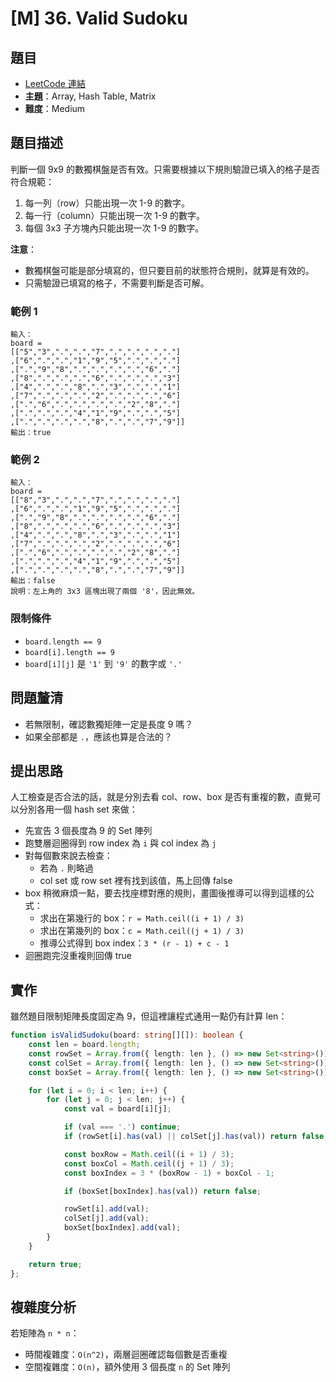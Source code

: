 # \[M\] 36. Valid Sudoku

## 題目

- [LeetCode 連結](https://leetcode.com/problems/valid-sudoku)
- **主題**：Array, Hash Table, Matrix
- **難度**：Medium

## 題目描述

判斷一個 9x9 的數獨棋盤是否有效。只需要根據以下規則驗證已填入的格子是否符合規範：

1. 每一列（row）只能出現一次 1-9 的數字。
2. 每一行（column）只能出現一次 1-9 的數字。
3. 每個 3x3 子方塊內只能出現一次 1-9 的數字。

**注意**：

- 數獨棋盤可能是部分填寫的，但只要目前的狀態符合規則，就算是有效的。
- 只需驗證已填寫的格子，不需要判斷是否可解。

### 範例 1

```plain
輸入：
board =
[["5","3",".",".","7",".",".",".","."]
,["6",".",".","1","9","5",".",".","."]
,[".","9","8",".",".",".",".","6","."]
,["8",".",".",".","6",".",".",".","3"]
,["4",".",".","8",".","3",".",".","1"]
,["7",".",".",".","2",".",".",".","6"]
,[".","6",".",".",".",".","2","8","."]
,[".",".",".","4","1","9",".",".","5"]
,[".",".",".",".","8",".",".","7","9"]]
輸出：true
```

### 範例 2

```plain
輸入：
board =
[["8","3",".",".","7",".",".",".","."]
,["6",".",".","1","9","5",".",".","."]
,[".","9","8",".",".",".",".","6","."]
,["8",".",".",".","6",".",".",".","3"]
,["4",".",".","8",".","3",".",".","1"]
,["7",".",".",".","2",".",".",".","6"]
,[".","6",".",".",".",".","2","8","."]
,[".",".",".","4","1","9",".",".","5"]
,[".",".",".",".","8",".",".","7","9"]]
輸出：false
說明：左上角的 3x3 區塊出現了兩個 '8'，因此無效。
```

### 限制條件

- `board.length == 9`
- `board[i].length == 9`
- `board[i][j]` 是 `'1'` 到 `'9'` 的數字或 `'.'`

## 問題釐清

- 若無限制，確認數獨矩陣一定是長度 9 嗎？
- 如果全部都是 `.`，應該也算是合法的？

## 提出思路

人工檢查是否合法的話，就是分別去看 col、row、box 是否有重複的數，直覺可以分別各用一個 hash set 來做：

- 先宣告 3 個長度為 9 的 Set 陣列
- 跑雙層迴圈得到 row index 為 `i` 與 col index 為 `j`
- 對每個數來說去檢查：
  - 若為 `.` 則略過
  - col set 或 row set 裡有找到該值，馬上回傳 false
- box 稍微麻煩一點，要去找座標對應的規則，畫圖後推導可以得到這樣的公式：
  - 求出在第幾行的 box：`r = Math.ceil((i + 1) / 3)`
  - 求出在第幾列的 box：`c = Math.ceil((j + 1) / 3)`
  - 推導公式得到 box index：`3 * (r - 1) + c - 1`
- 迴圈跑完沒重複則回傳 true

## 實作

雖然題目限制矩陣長度固定為 9，但這裡讓程式通用一點仍有計算 len：

```ts
function isValidSudoku(board: string[][]): boolean {
    const len = board.length;
    const rowSet = Array.from({ length: len }, () => new Set<string>());
    const colSet = Array.from({ length: len }, () => new Set<string>());
    const boxSet = Array.from({ length: len }, () => new Set<string>());

    for (let i = 0; i < len; i++) {
        for (let j = 0; j < len; j++) {
            const val = board[i][j];

            if (val === '.') continue;
            if (rowSet[i].has(val) || colSet[j].has(val)) return false;

            const boxRow = Math.ceil((i + 1) / 3);
            const boxCol = Math.ceil((j + 1) / 3);
            const boxIndex = 3 * (boxRow - 1) + boxCol - 1;

            if (boxSet[boxIndex].has(val)) return false;

            rowSet[i].add(val);
            colSet[j].add(val);
            boxSet[boxIndex].add(val);
        }
    }

    return true;
};
```

## 複雜度分析

若矩陣為 `n * n`：

- 時間複雜度：`O(n^2)`，兩層迴圈確認每個數是否重複
- 空間複雜度：`O(n)`，額外使用 3 個長度 `n` 的 Set 陣列
